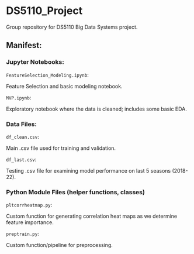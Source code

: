 # **DS5110_Project**
Group repository for DS5110 Big Data Systems project.

## **Manifest**:

### **Jupyter Notebooks**:

`FeatureSelection_Modeling.ipynb`:

Feature Selection and basic modeling notebook.
  
`MVP.ipynb`:
  
Exploratory notebook where the data is cleaned; includes some basic EDA.

### **Data Files**:

`df_clean.csv`:
  
Main .csv file used for training and validation.

`df_last.csv`:
  
Testing .csv file for examining model performance on last 5 seasons (2018-22).

### **Python Module Files (helper functions, classes)**

`pltcorrheatmap.py`:
  
Custom function for generating correlation heat maps as we determine feature importance.

`preptrain.py`:
  
Custom function/pipeline for preprocessing.
